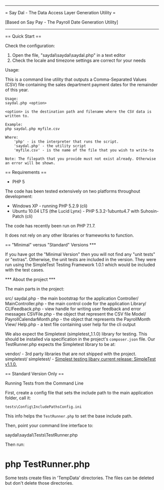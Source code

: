 --------------------------------

= Say Dal - The Data Access Layer Generation Utility =

[Based on Say Pay - The Payroll Date Generation Utility]

--------------------------------

== Quick Start ==

Check the configuration:
 1. Open the file, "saydal\saydal\saydal.php" in a text editor
 2. Check the locale and timezone settings are correct for your needs

Usage:

This is a command line utility that outputs a Comma-Separated Values (CSV) file containing the sales department payment dates for the remainder of this year.

	Usage:
	saydal.php <option>

	<option> is the destination path and filename where the CSV data is written to.

	Example:
	php saydal.php myfile.csv

	Where:
		'php' - is the interpreter that runs the script.
 		'saydal.php' - the utility script
		'myfile.csv' - is the name of the file that you wish to write-to

	Note: The filepath that you provide must not exist already. Otherwise an error will be shown.


==  Requirements ==

 * PHP 5

The code has been tested extensively on two platforms throughout development:
 * Windows XP - running PHP 5.2.9 (cli)
 * Ubuntu 10.04 LTS (the Lucid Lynx) - PHP 5.3.2-1ubuntu4.7 with Suhosin-Patch (cli)

The code has recently been run on PHP 7.1.7.

It does not rely on any other libraries or frameworks to function.

==  "Minimal" versus "Standard" Versions ***

If you have got the "Minimal Version" then you will not find any "unit tests" or "extras".
Otherwise, the unit tests are included in the version. They were run using the SimpleTest Testing Framework 1.0.1 which would be included with the test cases.


*** About the project ***

The main parts in the project:

src/
 saydal.php 		- the main bootstrap for the application
 Controller/
  MainController.php 	- the main control code for the application
  Library/
   CLIFeedback.php 	- view handle for writing user feedback and error messages
   CSVFile.php 		- the object that represent the CSV file
  Model/
   PayrollCalendarMonth.php - the object that represents the PayrollMonth
  View/
   Help.php 		- a text file containing user help for the cli output

We also expect the Simpletest (simpletest_1.1.0) library for testing.
This should be installed via specification in the project's `composer.json` file.
Our TestRunner.php expects the Simpletest library to be at: 

vendor/ 		    - 3rd party libraries that are not shipped with the project.
 simpletest/
  simpletest/      - [Simplest testing libary current release: SimpleTest v1.1.0.](http://simpletest.org/en/download.html)


==  Standard Version Only ==

Running Tests from the Command Line

First, create a config file that sets the include path to the main application folder, call it:

```
tests\Config\IncludePathsConfig.ini
```

This info helps the `TestRunner.php` to set the base include path. 


Then, point your command line interface to:

saydal\saydal\Tests\TestRunner.php

Then run:
 # php TestRunner.php

Some tests create files in 'TempData' directories.
The files can be deleted but don't delete those directories.






